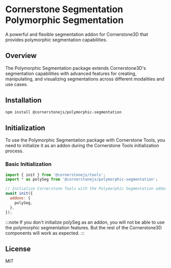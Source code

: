 # Cornerstone Segmentation Polymorphic Segmentation

A powerful and flexible segmentation addon for Cornerstone3D that provides polymorphic segmentation capabilities.

## Overview

The Polymorphic Segmentation package extends Cornerstone3D's segmentation capabilities with advanced features for creating, manipulating, and visualizing segmentations across different modalities and use cases.

## Installation

```bash
npm install @cornerstonejs/polymorphic-segmentation
```

## Initialization

To use the Polymorphic Segmentation package with Cornerstone Tools, you need to initialize it as an addon during the Cornerstone Tools initialization process.

### Basic Initialization

```js
import { init } from '@cornerstonejs/tools';
import * as polySeg from '@cornerstonejs/polymorphic-segmentation';

// Initialize Cornerstone Tools with the Polymorphic Segmentation addon
await init({
  addons: {
    polySeg,
  },
});
```

:::note
If you don't initialize polySeg as an addon, you will not be able to use the polymorphic segmentation features. But the
rest of the Cornerstone3D components will work as expected.
:::

## License

MIT
